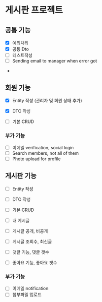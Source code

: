 # 게시판 프로젝트

## 공통 기능
- [x] 예외처리
- [x] 공통 Dto
- [ ] 테스트작성
- [ ] Sending email to manager when error got
- 
## 회원 기능
- [x] Entity 작성
  (관리자 및 회원 상태 추가)
- [x] DTO 작성
- [ ] 기본 CRUD
 

### 부가 기능
- [ ] 이메일 verification, social login
- [ ] Search members, not all of them
- [ ] Photo upload for profile

## 게시판 기능
- [ ] Entity 작성
- [ ] DTO 작성
- [ ] 기본 CRUD
- [ ] 내 게시글
- [ ] 게시글 공개, 비공개
- [ ] 게시글 조회수, 최신글
- [ ] 댓글 기능, 댓글 갯수
- [ ] 좋아요 기능, 좋아요 갯수


### 부가 기능
- [ ] 이메일 notification
- [ ] 첨부파일 업로드